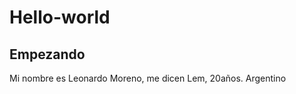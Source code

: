 <h1> Hello-world</h1>
<h2> Empezando </h2>
<p> Mi nombre es Leonardo Moreno, me dicen Lem, 20años. Argentino </p>
